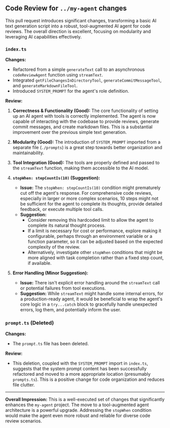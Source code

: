 ## Code Review for `../my-agent` changes

This pull request introduces significant changes, transforming a basic AI text generation script into a robust, tool-augmented AI agent for code reviews. The overall direction is excellent, focusing on modularity and leveraging AI capabilities effectively.

### `index.ts`

**Changes:**
*   Refactored from a simple `generateText` call to an asynchronous `codeReviewAgent` function using `streamText`.
*   Integrated `getFileChangesInDirectoryTool`, `generateCommitMessageTool`, and `generateMarkdownFileTool`.
*   Introduced `SYSTEM_PROMPT` for the agent's role definition.

**Review:**

1.  **Correctness & Functionality (Good):** The core functionality of setting up an AI agent with tools is correctly implemented. The agent is now capable of interacting with the codebase to provide reviews, generate commit messages, and create markdown files. This is a substantial improvement over the previous simple text generation.
2.  **Modularity (Good):** The introduction of `SYSTEM_PROMPT` imported from a separate file (`./prompts`) is a great step towards better organization and maintainability.
3.  **Tool Integration (Good):** The tools are properly defined and passed to the `streamText` function, making them accessible to the AI model.

4.  **`stopWhen: stepCountIs(10)` (Suggestion):**
    *   **Issue:** The `stopWhen: stepCountIs(10)` condition might prematurely cut off the agent's response. For comprehensive code reviews, especially in larger or more complex scenarios, 10 steps might not be sufficient for the agent to complete its thoughts, provide detailed feedback, or execute multiple tool calls.
    *   **Suggestion:**
        *   Consider removing this hardcoded limit to allow the agent to complete its natural thought process.
        *   If a limit is necessary for cost or performance, explore making it configurable, perhaps through an environment variable or a function parameter, so it can be adjusted based on the expected complexity of the review.
        *   Alternatively, investigate other `stopWhen` conditions that might be more aligned with task completion rather than a fixed step count, if available.

5.  **Error Handling (Minor Suggestion):**
    *   **Issue:** There isn't explicit error handling around the `streamText` call or potential failures from tool executions.
    *   **Suggestion:** While `streamText` might handle some internal errors, for a production-ready agent, it would be beneficial to wrap the agent's core logic in a `try...catch` block to gracefully handle unexpected errors, log them, and potentially inform the user.

### `prompt.ts` (Deleted)

**Changes:**
*   The `prompt.ts` file has been deleted.

**Review:**
*   This deletion, coupled with the `SYSTEM_PROMPT` import in `index.ts`, suggests that the system prompt content has been successfully refactored and moved to a more appropriate location (presumably `prompts.ts`). This is a positive change for code organization and reduces file clutter.

---

**Overall Impression:**
This is a well-executed set of changes that significantly enhances the `my-agent` project. The move to a tool-augmented agent architecture is a powerful upgrade. Addressing the `stopWhen` condition would make the agent even more robust and reliable for diverse code review scenarios.